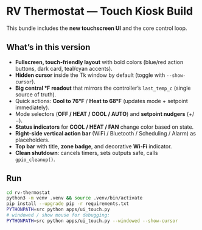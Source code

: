 # RV Thermostat — Touch Kiosk Build

This bundle includes the **new touchscreen UI** and the core control loop.

## What’s in this version
- **Fullscreen, touch-friendly layout** with bold colors (blue/red action buttons, dark card, teal/cyan accents).
- **Hidden cursor** inside the Tk window by default (toggle with `--show-cursor`).
- **Big central °F readout** that mirrors the controller’s `last_temp_c` (single source of truth).
- Quick actions: **Cool to 76°F** / **Heat to 68°F** (updates mode + setpoint immediately).
- Mode selectors (**OFF / HEAT / COOL / AUTO**) and **setpoint nudgers** (+/−).
- **Status indicators** for **COOL / HEAT / FAN** change color based on state.
- **Right-side vertical action bar** (WiFi / Bluetooth / Scheduling / Alarm) as placeholders.
- **Top bar** with title, **zone badge**, and decorative **Wi‑Fi** indicator.
- **Clean shutdown**: cancels timers, sets outputs safe, calls `gpio_cleanup()`.

## Run
```bash
cd rv-thermostat
python3 -m venv .venv && source .venv/bin/activate
pip install --upgrade pip -r requirements.txt
PYTHONPATH=src python apps/ui_touch.py
# windowed / show mouse for debugging:
PYTHONPATH=src python apps/ui_touch.py --windowed --show-cursor
```
